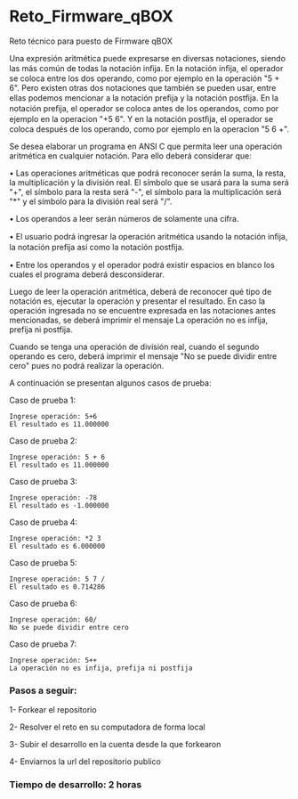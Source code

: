# Reto_Firmware_qBOX
Reto técnico para puesto de Firmware qBOX

Una expresión aritmética puede expresarse en diversas notaciones, siendo las más común de todas la notación inﬁja. En la notación inﬁja, el operador se coloca entre los dos operando, como por ejemplo en la operación "5 + 6". Pero existen otras dos notaciones que también se pueden usar, entre ellas podemos mencionar a la notación preﬁja y la notación postﬁja. En la notación preﬁja, el operador se coloca antes de los operandos, como por ejemplo en la operacion "+5 6". Y en la notación postﬁja, el operador se coloca después de los operando, como por ejemplo en la operacion "5 6 +".

Se desea elaborar un programa en ANSI C que permita leer una operación aritmética en cualquier notación. Para ello deberá considerar que:

• Las operaciones aritméticas que podrá reconocer serán la suma, la resta, la multiplicación y la división real. El símbolo que se usará para la suma será "+", el símbolo para la resta será "-", el símbolo para la multiplicación será "*" y el símbolo para la división real será "/".

• Los operandos a leer serán números de solamente una cifra.

• El usuario podrá ingresar la operación aritmética usando la notación inﬁja, la notación preﬁja así como la notación postﬁja.

• Entre los operandos y el operador podrá existir espacios en blanco los cuales el programa deberá desconsiderar.

Luego de leer la operación aritmética, deberá de reconocer qué tipo de notación es, ejecutar la operación y presentar el resultado. En caso la operación ingresada no se encuentre expresada en las notaciones antes mencionadas, se deberá imprimir el mensaje La operación no es infija, prefija ni postfija.

Cuando se tenga una operación de división real, cuando el segundo operando es cero, deberá imprimir el mensaje "No se puede dividir entre cero" pues no podrá realizar la operación.

A continuación se presentan algunos casos de prueba: 

Caso de prueba 1:
```
Ingrese operación: 5+6
El resultado es 11.000000
```
Caso de prueba 2:
```
Ingrese operación: 5 + 6
El resultado es 11.000000
```
Caso de prueba 3:
```
Ingrese operación: -78
El resultado es -1.000000
```
Caso de prueba 4:
```
Ingrese operación: *2 3
El resultado es 6.000000
```
Caso de prueba 5:
```
Ingrese operación: 5 7 /
El resultado es 0.714286
```
Caso de prueba 6:
```
Ingrese operación: 60/
No se puede dividir entre cero
```
Caso de prueba 7:
```
Ingrese operación: 5++
La operación no es infija, prefija ni postfija
```

### Pasos a seguir:

1- Forkear el repositorio

2- Resolver el reto en su computadora de forma local

3- Subir el desarrollo en la cuenta desde la que forkearon

4- Enviarnos la url del repositorio publico

### Tiempo de desarrollo: 2 horas
